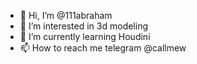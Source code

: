 - 👋 Hi, I’m @111abraham
- 👀 I’m interested in 3d modeling
- 🌱 I’m currently learning Houdini
- 📫 How to reach me telegram @callmew

<!---
111abraham/111abraham is a ✨ special ✨ repository because its `README.md` (this file) appears on your GitHub profile.
You can click the Preview link to take a look at your changes.
--->
